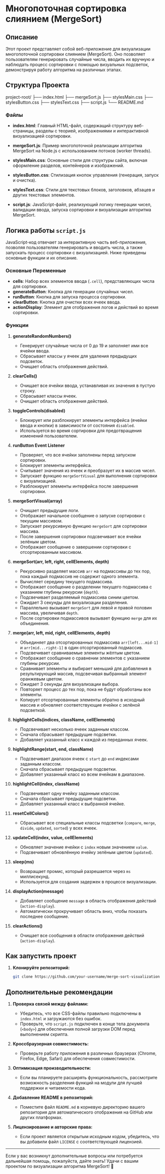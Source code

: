 # Многопоточная сортировка слиянием (MergeSort)

## Описание

Этот проект представляет собой веб-приложение для визуализации многопоточной сортировки слиянием (MergeSort). Оно позволяет пользователям генерировать случайные числа, вводить их вручную и наблюдать процесс сортировки с помощью визуальных подсветок, демонстрируя работу алгоритма на различных этапах.

## Структура Проекта

project-root/
├── index.html
├── mergeSort.js
├── stylesMain.css
├── stylesButton.css
├── stylesText.css
├── script.js
└── README.md

### Файлы

- **index.html**: Главный HTML-файл, содержащий структуру веб-страницы, разделы с теорией, изображениями и интерактивной визуализацией сортировки.

- **mergeSort.js**: Пример многопоточной реализации алгоритма MergeSort на Node.js с использованием потоков (worker threads).

- **stylesMain.css**: Основные стили для структуры сайта, включая оформление разделов, контейнеров и изображений.

- **stylesButton.css**: Стилизация кнопок управления (генерация, запуск и очистка).

- **stylesText.css**: Стили для текстовых блоков, заголовков, абзацев и других текстовых элементов.

- **script.js**: JavaScript-файл, реализующий логику генерации чисел, валидации ввода, запуска сортировки и визуализации алгоритма MergeSort.

## Логика работы `script.js`

JavaScript-код отвечает за интерактивную часть веб-приложения, позволяя пользователям генерировать и вводить числа, а также запускать процесс сортировки с визуализацией. Ниже приведены основные функции и их описание.

### Основные Переменные

- **cells**: Набор всех элементов ввода (`.cell`), представляющих числа для сортировки.
- **generateButton**: Кнопка для генерации случайных чисел.
- **runButton**: Кнопка для запуска процесса сортировки.
- **clearButton**: Кнопка для очистки всех ячеек ввода.
- **actionDisplay**: Элемент для отображения логов и действий во время сортировки.

### Функции

1. **generateRandomNumbers()**

   - Генерирует случайные числа от 0 до 19 и заполняет ими все ячейки ввода.
   - Сбрасывает классы у ячеек для удаления предыдущих подсветок.
   - Очищает область отображения действий.

2. **clearCells()**

   - Очищает все ячейки ввода, устанавливая их значения в пустую строку.
   - Сбрасывает классы ячеек.
   - Очищает область отображения действий.

3. **toggleControls(disabled)**

   - Блокирует или разблокирует элементы интерфейса (ячейки ввода и кнопки) в зависимости от состояния `disabled`.
   - Используется во время сортировки для предотвращения изменений пользователем.

4. **runButton Event Listener**

   - Проверяет, что все ячейки заполнены перед запуском сортировки.
   - Блокирует элементы интерфейса.
   - Считывает значения из ячеек и преобразует их в массив чисел.
   - Запускает функцию `mergeSortVisual` для выполнения сортировки с визуализацией.
   - Разблокирует элементы интерфейса после завершения сортировки.

5. **mergeSortVisual(array)**

   - Очищает предыдущие логи.
   - Отображает начальное сообщение о запуске сортировки с текущим массивом.
   - Запускает рекурсивную функцию `mergeSort` для сортировки массива.
   - После завершения сортировки подсвечивает все ячейки зелёным цветом.
   - Отображает сообщение о завершении сортировки с отсортированным массивом.

6. **mergeSort(arr, left, right, cellElements, depth)**

   - Рекурсивно разделяет массив `arr` на подмассивы до тех пор, пока каждый подмассив не содержит одного элемента.
   - Вычисляет середину текущего подмассива.
   - Отображает сообщение о разделении текущего подмассива с указанием глубины рекурсии (`depth`).
   - Подсвечивает разделяемый подмассива синим цветом.
   - Ожидает 3 секунды для визуализации разделения.
   - Параллельно вызывает `mergeSort` для левой и правой половин массива, увеличивая `depth`.
   - После сортировки подмассивов вызывает функцию `merge` для их объединения.

7. **merge(arr, left, mid, right, cellElements, depth)**

   - Объединяет два отсортированных подмассива `arr[left...mid-1]` и `arr[mid...right-1]` в один отсортированный подмассив.
   - Подсвечивает сравниваемые элементы жёлтым цветом.
   - Отображает сообщение о сравнении элементов с указанием глубины рекурсии.
   - Сравнивает элементы и выбирает меньший для добавления в результирующий массив, подсвечивая выбранный элемент оранжевым цветом.
   - Ожидает 3 секунды для визуализации выбора.
   - Повторяет процесс до тех пор, пока не будут обработаны все элементы.
   - Копирует отсортированные элементы обратно в исходный массив и обновляет соответствующие ячейки с зелёной подсветкой.

8. **highlightCells(indices, className, cellElements)**

   - Подсвечивает несколько ячеек заданным классом.
   - Сначала сбрасывает предыдущие подсветки.
   - Добавляет указанный класс к каждой из переданных ячеек.

9. **highlightRange(start, end, className)**

   - Подсвечивает диапазон ячеек с `start` до `end` индексами заданным классом.
   - Сначала сбрасывает предыдущие подсветки.
   - Добавляет указанный класс ко всем ячейкам в диапазоне.

10. **highlightCell(index, className)**

    - Подсвечивает одну ячейку заданным классом.
    - Сначала сбрасывает предыдущие подсветки.
    - Добавляет указанный класс к выбранной ячейке.

11. **resetCellColors()**

    - Сбрасывает все специальные классы подсветки (`compare`, `merge`, `divide`, `updated`, `sorted`) у всех ячеек.

12. **updateCell(index, value, cellElements)**

    - Обновляет значение ячейки с `index` новым значением `value`.
    - Подсвечивает обновлённую ячейку зелёным цветом (`updated`).

13. **sleep(ms)**

    - Возвращает промис, который разрешается через `ms` миллисекунд.
    - Используется для создания задержек в процессе визуализации.

14. **displayAction(message)**

    - Добавляет сообщение `message` в область отображения действий (`action-display`).
    - Автоматически прокручивает область вниз, чтобы показать последнее сообщение.

15. **clearActions()**
    - Очищает все сообщения в области отображения действий (`action-display`).

## Как запустить проект

1. **Клонируйте репозиторий:**

   ```bash
   git clone https://github.com/your-username/merge-sort-visualization.git
   ```

## Дополнительные рекомендации

1. **Проверка связей между файлами:**

   - Убедитесь, что все CSS-файлы правильно подключены в `index.html` и загружаются без ошибок.
   - Проверьте, что `script.js` подключен в конце тела документа (`<body>`) для обеспечения полной загрузки DOM перед выполнением скрипта.

2. **Кроссбраузерная совместимость:**

   - Проверьте работу приложения в различных браузерах (Chrome, Firefox, Edge, Safari) для обеспечения совместимости.

3. **Оптимизация производительности:**

   - Если вы планируете расширять функциональность, рассмотрите возможность разделения функций на модули для лучшей поддержки и читаемости кода.

4. **Добавление README в репозиторий:**

   - Поместите файл `README.md` в корневую директорию вашего репозитория для автоматического отображения на GitHub или других платформах.

5. **Лицензирование и авторские права:**
   - Если проект является открытым исходным кодом, убедитесь, что вы добавили файл `LICENSE` с соответствующей лицензией.

---

Если у вас возникнут дополнительные вопросы или потребуется дальнейшая помощь, пожалуйста, дайте знать! Удачи с вашим проектом по визуализации алгоритма MergeSort! 🚀
